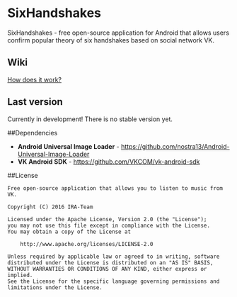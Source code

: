 # SixHandshakes

SixHandshakes - free open-source application for Android that allows users confirm popular theory of six handshakes based on social network VK. 

## Wiki

[How does it work?](https://github.com/IRA-Team/SixHandshakes/wiki/How-does-it-work%3F)

## Last version

Currently in development! There is no stable version yet.

##Dependencies

- **Android Universal Image Loader** - https://github.com/nostra13/Android-Universal-Image-Loader
- **VK Android SDK** - https://github.com/VKCOM/vk-android-sdk

##License

```
Free open-source application that allows you to listen to music from VK.

Copyright (C) 2016 IRA-Team

Licensed under the Apache License, Version 2.0 (the "License");
you may not use this file except in compliance with the License.
You may obtain a copy of the License at

    http://www.apache.org/licenses/LICENSE-2.0

Unless required by applicable law or agreed to in writing, software
distributed under the License is distributed on an "AS IS" BASIS,
WITHOUT WARRANTIES OR CONDITIONS OF ANY KIND, either express or implied.
See the License for the specific language governing permissions and
limitations under the License.
```
